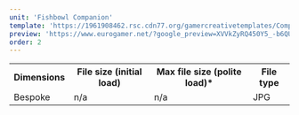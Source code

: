 ```yaml
---
unit: 'Fishbowl Companion'
template: 'https://1961908462.rsc.cdn77.org/gamercreativetemplates/Companion_GamerNetwork_Template_2019.psd'
preview: 'https://www.eurogamer.net/?google_preview=XVVkZyRQ450Y5_-b6QUw55vR8AWIAYCAgKDHhvGd7gE&iu=43340684&gdfp_req=1&lineItemId=5096188238&creativeId=138274603019'
order: 2
---
```


<table>
  <tr>
    <th>Dimensions</th>
    <th>File size (initial load)</th>
    <th>Max file size (polite load)*</th>
    <th>File type</th>
  </tr>
  <tr>
    <td>Bespoke</td> 
    <td>n/a</td>
    <td>n/a</td>
    <td>JPG</td>
  </tr>
</table>
